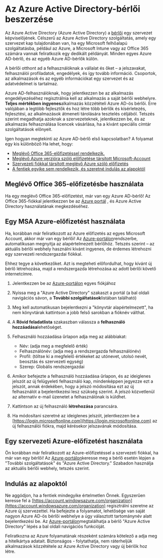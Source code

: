 <properties
    pageTitle="Az Azure AD-bérlő beszerzése |} Microsoft Azure"
    description="Hogyan hozhatja ki az Azure Active Directory-bérlői rögzítése és-alkalmazások létrehozásába."
    services="active-directory"
    documentationCenter=""
    authors="dstrockis"
    manager="terrylan"
    editor=""/>

<tags
    ms.service="active-directory"
    ms.workload="identity"
    ms.tgt_pltfrm="na"
    ms.devlang="na"
    ms.topic="hero-article"
    ms.date="09/28/2015"
    ms.author="dastrock"/>

# <a name="how-to-get-an-azure-active-directory-tenant"></a>Az Azure Active Directory-bérlői beszerzése

Az Azure Active Directory (Azure Active Directory) a [bérlői](https://msdn.microsoft.com/library/azure/jj573650.aspx#BKMK_WhatIsAnAzureADTenant) egy szervezet képviselőjének.  Célszerű az Azure Active Directory szolgáltatás, amely egy szervezet kap tulajdonában van, ha egy Microsoft felhőalapú szolgáltatásba, például az Azure, a Microsoft Intune vagy az Office 365 számára vannak feliratkozik egy dedikált példányát.  Minden egyes Azure AD-bérlő, és az egyéb Azure AD-bérlők külön.  

A bérlői otthont ad a felhasználóknak a vállalat és őket – a jelszavakat, felhasználói profiladatok, engedélyek, és így tovább információ.  Csoportok, az alkalmazások és az egyéb információkat egy szervezet és az adatvédelmet is tartalmaz.

Azure AD-felhasználóknak, hogy jelentkezzen be az alkalmazás engedélyezéséhez regisztrálnia kell az alkalmazás a saját bérlői webhelyre.  **Teljes mértékben ingyenes**alkalmazás közzétételi Azure AD-ös bérlői.  Erre valójában a legtöbb fejlesztők és hoz létre több bérlők és kísérletezés, fejlesztési, az alkalmazások átmeneti tárolására tesztelés céljából.  Tetszés szerint megadhatja azoknak a szervezeteknek, jelentkezzen be, és az alkalmazás felhasználása licencek vásárlása, ha a kívánt speciális címtár szolgáltatások előnyeit.

Igen hogyan megtekinti az Azure AD-bérlő első kapcsolatban?  A folyamat egy kis különböző Ha lehet, hogy:

- [Meglévő Office 365-előfizetéssel rendelkezik.](#use-an-existing-office-365-subscription)
- [Meglévő Azure verzióra szóló előfizetése társított Microsoft-Account](#use-an-msa-azure-subscription)
- [Szervezeti fiókkal társított meglévő Azure szóló előfizetés](#use-an-organizational-azure-subscription)
- [A fentiek egyike sem rendelkezik, és szeretné indulás az alapoktól](#start-from-scratch)

## <a name="use-an-existing-office-365-subscription"></a>Meglévő Office 365-előfizetésbe használata
Ha egy meglévő Office 365-előfizetést, már van egy Azure AD-bérlő! Az Office 365-fiókkal jelentkezzen be az [Azure portál](https://portal.azure.com) , és Azure Active Directory használatának megkezdéséhez.

## <a name="use-an-msa-azure-subscription"></a>Egy MSA Azure-előfizetést használata
Ha, korábban már feliratkozott az Azure előfizetés az egyes Microsoft Account, akkor már van egy bérlői!  Az [Azure-portálon](https://portal.azure.com)rendszerbe, automatikusan megnyitja az alapértelmezett bérlőhöz. Tetszés szerint – az aktuális bérlői webhely használni kívánt ingyenes, de érdemes létrehozni egy szervezeti rendszergazdai fiókkal.

Ehhez tegye a következőket.  Azt is megteheti előfordulhat, hogy kívánt új bérlő létrehozása, majd a rendszergazda létrehozása az adott bérlői követő internetcímre.

1.  Jelentkezzen be az [Azure-portálon](https://portal.azure.com) egyes fiókjához
2.  Nyissa meg a "Azure Active Directory" szakaszt a portál (a bal oldali navigációs sávon, a **További szolgáltatások**listában található)
3.  Meg kell automatikusan bejelentkezni a "könyvtár alapértelmezett", ha nem könyvtárak kattintson a jobb felső sarokban a fióknév válthat.
4.  A **Rövid feladatlista** szakaszban válassza a **felhasználó hozzáadása**lehetőséget.
5.  Felhasználó hozzáadása űrlapon adja meg az alábbiakat:

    - Név: (adja meg a megfelelő érték)
    - Felhasználónév: (adja meg a rendszergazda felhasználónév)
    - Profil: (töltse ki a megfelelő értékeket az utónevet, utolsó nevét, beosztás és szervezeti egység)
    - Szerep: Globális rendszergazdai

6.  Amikor befejezte a felhasználó hozzáadása űrlapon, és az ideiglenes jelszót az új felügyeleti felhasználó kap, mindenképpen jegyezze ezt a jelszót, annak érdekében, hogy a jelszó módosítása ezt az új felhasználót a bejelentkezési lesz szükség szerint. A jelszó közvetlenül az alternatív e-mail üzenetet a felhasználónak is küldhet.
7.  Kattintson az új felhasználó **létrehozása** parancsára.
8.  Ha módosítani szeretné az ideiglenes jelszót, jelentkezzen be a [https://login.microsoftonline.com](https://login.microsoftonline.com) az új felhasználói fiókra, majd kérésekor jelszavának módosítása.


## <a name="use-an-organizational-azure-subscription"></a>Egy szervezeti Azure-előfizetést használata
Ön korábban már feliratkozott az Azure-előfizetéssel a szervezeti fiókkal, ha már van egy bérlői!  Az [Azure-portálon](https://portal.azure.com)keresse meg a bérlő esetén lépjen a "További szolgáltatások" és "Azure Active Directory."  Szabadon használja az aktuális bérlői webhely, tetszés szerint. 


## <a name="start-from-scratch"></a>Indulás az alapoktól
Ne aggódjon, ha a fentiek mindegyike értelmetlen Önnek.  Egyszerűen keresse fel a [https://account.windowsazure.com/organization](https://account.windowsazure.com/organization) regisztrálni szeretne az Azure új szervezettel.  Ha befejezte a folyamatot, lehetősége van saját nagyon Azure AD-ös bérlői webhelye a úgy választott tartománynév alatt bejelentkezési be.  Az [Azure-portálon](https://portal.azure.com)megtalálhatja a bérlő "Azure Active Directory" lépés a bal oldali navigációs funkcióját.

Feliratkozna az Azure folyamatának részeként számára kötelező a adja meg a hitelkártya adatait.  Biztonságos - folytathatja, nem ráterheljük alkalmazások közzététele az Azure Active Directory vagy új bérlők hoz létre.
